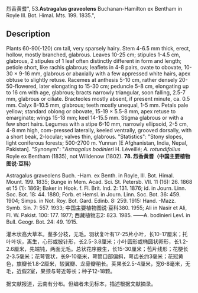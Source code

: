 烈香黄耆",
53.**Astragalus graveolens** Buchanan-Hamilton ex Bentham in Royle Ill. Bot. Himal. Mts. 199. 1835.",

## Description
Plants 60-90(-120) cm tall, very sparsely hairy. Stem 4-6.5 mm thick, erect, hollow, mostly branched, glabrous. Leaves 10-25 cm; stipules 1-4.5 cm, glabrous, 2 stipules of 1 leaf often distinctly different in form and length; petiole short, like rachis glabrous; leaflets in 4-8 pairs, ovate to obovate, 10-30 × 9-16 mm, glabrous or abaxially with a few appressed white hairs, apex obtuse to slightly retuse. Racemes at anthesis 5-10 cm, rather densely 20-50-flowered, later elongating to 15-30 cm; peduncle 5-8 cm, elongating up to 16 cm with age, glabrous; bracts narrowly triangular, soon falling, 2.5-7 mm, glabrous or ciliate. Bracteoles mostly absent, if present minute, ca. 0.5 mm. Calyx 8-10.5 mm, glabrous; teeth mostly unequal, 1-5 mm. Petals pale yellow; standard oblong or obovate, 15-19 × 5.5-8 mm, apex retuse to emarginate; wings 15-18 mm; keel 14-15.5 mm. Stigma glabrous or with a few short hairs. Legumes with a stipe 6-10 mm, narrowly ellipsoid, 2-5 cm, 4-8 mm high, com-pressed laterally, keeled ventrally, grooved dorsally, with a short beak, 2-locular; valves thin, glabrous.
  "Statistics": "Stony slopes, light coniferous forests; 500-2700 m. Yunnan [E Afghanistan, India, Nepal, Pakistan].
  "Synonym": "*Astragalus bodinieri* H. Léveillé; *A. rotundifolius* Royle ex Bentham (1835), not Willdenow (1802).
**78. 烈香黄耆（中国主要植物图说·豆科）**

Astragalus graveolens Buch. -Ham. ex Benth. in Royle, III. Bot. Himal. Mount. 199. 1835; Bunge in Mem. Acad. Sci. St. Petersb. VII. 11 (16): 26. 1868 et 15 (1): 1869; Baker in Hook. f. Fl. Brit. Ind. 2: 131. 1876; id. in Journ. Linn. Soc. Bot. 18: 44. 1880; Forb. et Hemsl. in Journ. Linn. Soc. Bot. 36: 459. 1904; Simps. in Not. Roy. Bot. Gard. Edinb. 8: 259. 1915: Hand. -Mazz. Symb. Sin. 7: 557. 1933; 中国主要植物图说·豆科380. 1955; Ali in Nasir et Ali, Fl. W. Pakist. 100: 177. 1977; 西藏植物志2: 823. 1985. ——A. bodinieri Levl. in Bull. Geogr. Bot. 24: 49. 1915.

灌木状高大草本。茎多分枝，无毛。羽状复叶有17-25片小叶，长10-17厘米；托叶叶状，离生，心形或披针形，长2.5-3.8厘米；小叶圆形或椭圆状卵形，长1.2-2.6厘米，先端钝，两面无毛。总状花序腋生，长15-30厘米；苞片线形；花梗长2-3.5毫米；花萼管状，长9-10毫米，萼筒口部偏斜，萼齿长约3毫米；花冠黄色，旗瓣长1.8-2厘米，较翼瓣、龙骨瓣稍长。荚果长2.5-4厘米，宽6-8毫米，无毛，近假2室，果颈与萼近等长；种子12-18颗。

据文献报道，云南有分布。但编者未见标本，描述根据文献摘录。
